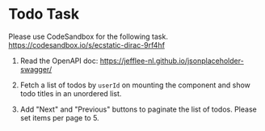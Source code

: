# Todo Task
Please use CodeSandbox for the following task.
https://codesandbox.io/s/ecstatic-dirac-9rf4hf

1. Read the OpenAPI doc:
https://jefflee-nl.github.io/jsonplaceholder-swagger/

2. Fetch a list of todos by `userId` on mounting the component and show todo titles in an unordered list.

3. Add "Next" and "Previous" buttons to paginate the list of todos. Please set items per page to 5.
